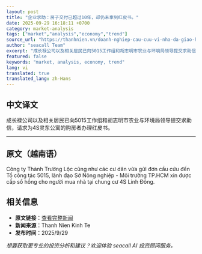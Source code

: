 ```yaml
---
layout: post
title: "企业求助：房子交付已超过10年，却仍未拿到红皮书。"
date: 2025-09-29 16:18:11 +0700
category: market-analysis
tags: ["market","analysis","economy","trend"]
source_url: "https://thanhnien.vn/doanh-nghiep-cau-cuu-vi-nha-da-giao-hon-10-nam-van-chua-co-so-hong-185250929162353649.htm"
author: "seacall Team"
excerpt: "成长禄公司以及相关居民已向5015工作组和胡志明市农业与环境局领导提交求助信，请求为4S灵东公寓的购房者办理红皮书。..."
featured: false
keywords: "market, analysis, economy, trend"
lang: vi
translated: true
translated_lang: zh-Hans
---
```


## 中文译文

成长禄公司以及相关居民已向5015工作组和胡志明市农业与环境局领导提交求助信，请求为4S灵东公寓的购房者办理红皮书。

---

## 原文（越南语）

C&ocirc;ng ty Th&agrave;nh Trường Lộc cũng như c&aacute;c cư d&acirc;n vừa gửi đơn cầu cứu đến Tổ c&ocirc;ng t&aacute;c 5015, l&atilde;nh đạo Sở N&ocirc;ng nghiệp - M&ocirc;i trường TP.HCM xin được cấp sổ hồng cho người mua nh&agrave; tại chung cư 4S Linh Đ&ocirc;ng.

## 相关信息

- **原文链接**：[查看完整新闻](https://thanhnien.vn/doanh-nghiep-cau-cuu-vi-nha-da-giao-hon-10-nam-van-chua-co-so-hong-185250929162353649.htm)
- **新闻来源**：Thanh Nien Kinh Te
- **发布时间**：2025/9/29

*想要获取更专业的投资分析和建议？欢迎体验 seacall AI 投资顾问服务。*